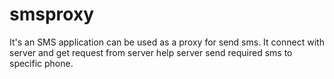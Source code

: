 # smsproxy
It's an SMS application can be used as a proxy for send sms. It connect with server and get request from server
help server send required sms to specific phone.

